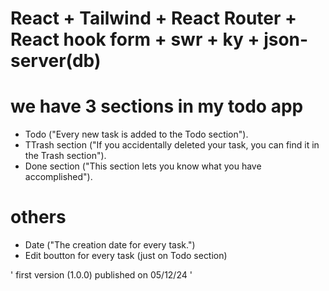 # React + Tailwind + React Router + React hook form + swr + ky + json-server(db)

# we have 3 sections in my todo app
  - Todo ("Every new task is added to the Todo section").
  - TTrash section ("If you accidentally deleted your task, you can find it in the Trash section").
  - Done section ("This section lets you know what you have accomplished"). 

# others
  - Date ("The creation date for every task.")
  - Edit boutton for every task (just on Todo section)


 ' first version (1.0.0) published on 05/12/24 '